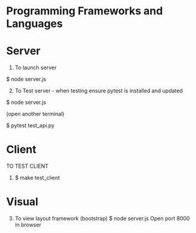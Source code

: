 Programming Frameworks and Languages
====================================

Server
======
1. To launch server 

$ node server.js 

2. To Test server - when testing ensure pytest is installed and updated

$ node server.js 

(open another terminal)

$ pytest test_api.py

Client 
=======
TO TEST CLIENT

1. $ make test_client

Visual
=======
3. To view layout framework (bootstrap)
$ node server.js 
Open port 8000 in browser
